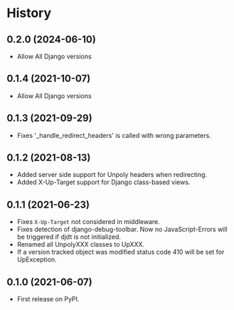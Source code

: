 # History

## 0.2.0 (2024-06-10)

* Allow All Django versions

## 0.1.4 (2021-10-07)

* Allow All Django versions

## 0.1.3 (2021-09-29)

* Fixes '_handle_redirect_headers' is called with wrong parameters.

## 0.1.2 (2021-08-13)

* Added server side support for Unpoly headers when redirecting.
* Added X-Up-Target support for Django class-based views.

## 0.1.1 (2021-06-23)

* Fixes `X-Up-Target` not considered in middleware.
* Fixes detection of django-debug-toolbar. Now no JavaScript-Errors will be triggered if djdt is not initialized.
* Renamed all UnpolyXXX classes to UpXXX.
* If a version tracked object was modified status code 410 will be set for UpException.

## 0.1.0 (2021-06-07)

* First release on PyPI.
